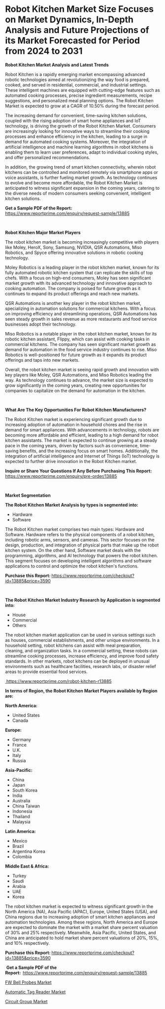 <p><h1>Robot Kitchen Market Size Focuses on Market Dynamics, In-Depth Analysis and Future Projections of its Market Forecasted for Period from 2024 to 2031</h1></p><p><strong>Robot Kitchen Market Analysis and Latest Trends</strong></p>
<p><p>Robot Kitchen is a rapidly emerging market encompassing advanced robotic technologies aimed at revolutionizing the way food is prepared, cooked, and served in residential, commercial, and industrial settings. These intelligent machines are equipped with cutting-edge features such as automated cooking processes, precise ingredient measurements, recipe suggestions, and personalized meal planning options. The Robot Kitchen Market is expected to grow at a CAGR of 10.50% during the forecast period.</p><p>The increasing demand for convenient, time-saving kitchen solutions, coupled with the rising adoption of smart home appliances and IoT technology, is driving the growth of the Robot Kitchen Market. Consumers are increasingly looking for innovative ways to streamline their cooking processes and enhance efficiency in the kitchen, leading to a surge in demand for automated cooking systems. Moreover, the integration of artificial intelligence and machine learning algorithms in robot kitchens is enabling them to learn user preferences, adapt to individual cooking styles, and offer personalized recommendations.</p><p>In addition, the growing trend of smart kitchen connectivity, wherein robot kitchens can be controlled and monitored remotely via smartphone apps or voice assistants, is further fueling market growth. As technology continues to evolve and become more affordable, the Robot Kitchen Market is anticipated to witness significant expansion in the coming years, catering to the diverse needs of modern consumers seeking convenient, intelligent kitchen solutions.</p></p>
<p><strong>Get a Sample PDF of the Report:&nbsp;</strong> <a href="https://www.reportprime.com/enquiry/request-sample/13885">https://www.reportprime.com/enquiry/request-sample/13885</a></p>
<p>&nbsp;</p>
<p><strong>Robot Kitchen Major Market Players</strong></p>
<p><p>The robot kitchen market is becoming increasingly competitive with players like Moley, HeroX, Sony, Samsung, NVIDIA, QSR Automations, Miso Robotics, and Spyce offering innovative solutions in robotic cooking technology. </p><p>Moley Robotics is a leading player in the robot kitchen market, known for its fully automated robotic kitchen system that can replicate the skills of top chefs. With a focus on high-end consumers, Moley has seen significant market growth with its advanced technology and innovative approach to cooking automation. The company is poised for future growth as it continues to expand its product offerings and reach new markets.</p><p>QSR Automations is another key player in the robot kitchen market, specializing in automation solutions for commercial kitchens. With a focus on improving efficiency and streamlining operations, QSR Automations has seen steady growth in sales revenue as more restaurants and food service businesses adopt their technology.</p><p>Miso Robotics is a notable player in the robot kitchen market, known for its robotic kitchen assistant, Flippy, which can assist with cooking tasks in commercial kitchens. The company has seen significant market growth as demand for automation in the food service industry continues to rise. Miso Robotics is well-positioned for future growth as it expands its product offerings and taps into new markets.</p><p>Overall, the robot kitchen market is seeing rapid growth and innovation with key players like Moley, QSR Automations, and Miso Robotics leading the way. As technology continues to advance, the market size is expected to grow significantly in the coming years, creating new opportunities for companies to capitalize on the demand for automation in the kitchen.</p></p>
<p>&nbsp;</p>
<p><strong>What Are The Key Opportunities For Robot Kitchen Manufacturers?</strong></p>
<p><p>The Robot Kitchen market is experiencing significant growth due to increasing adoption of automation in household chores and the rise in demand for smart appliances. With advancements in technology, robots are becoming more affordable and efficient, leading to a high demand for robot kitchen assistants. The market is expected to continue growing at a steady pace in the coming years, driven by factors such as convenience, time-saving benefits, and the increasing focus on smart homes. Additionally, the integration of artificial intelligence and Internet of Things (IoT) technology is expected to further drive innovation in the Robot Kitchen market.</p></p>
<p><strong>Inquire or Share Your Questions If Any Before Purchasing This Report:</strong> <a href="https://www.reportprime.com/enquiry/pre-order/13885">https://www.reportprime.com/enquiry/pre-order/13885</a></p>
<p>&nbsp;</p>
<p><strong>Market Segmentation</strong></p>
<p><strong>The Robot Kitchen Market Analysis by types is segmented into:</strong></p>
<p><ul><li>Hardware</li><li>Software</li></ul></p>
<p><p>The Robot Kitchen market comprises two main types: Hardware and Software. Hardware refers to the physical components of a robot kitchen, including robotic arms, sensors, and cameras. This sector focuses on the design, production, and integration of physical parts that make up the robot kitchen system. On the other hand, Software market deals with the programming, algorithms, and AI technology that powers the robot kitchen. This segment focuses on developing intelligent algorithms and software applications to control and optimize the robot kitchen's functions.</p></p>
<p><strong>Purchase this Report:&nbsp;</strong><a href="https://www.reportprime.com/checkout?id=13885&price=3590">https://www.reportprime.com/checkout?id=13885&price=3590</a></p>
<p>&nbsp;</p>
<p><strong>The Robot Kitchen Market Industry Research by Application is segmented into:</strong></p>
<p><ul><li>House</li><li>Commercial</li><li>Others</li></ul></p>
<p><p>The robot kitchen market application can be used in various settings such as houses, commercial establishments, and other unique environments. In a household setting, robot kitchens can assist with meal preparation, cleaning, and organization tasks. In a commercial setting, these robots can streamline cooking processes, increase efficiency, and improve food safety standards. In other markets, robot kitchens can be deployed in unusual environments such as healthcare facilities, research labs, or disaster relief areas to provide essential food services.</p></p>
<p><a href="https://www.reportprime.com/robot-kitchen-r13885">&nbsp;https://www.reportprime.com/robot-kitchen-r13885</a></p>
<p><strong>In terms of Region, the Robot Kitchen Market Players available by Region are:</strong></p>
<p>
    <p> <strong> North America: </strong>
        <ul>
            <li>United States</li>
            <li>Canada</li>
        </ul>
        </p> 
    <p> <strong> Europe: </strong>
        <ul>
            <li>Germany</li>
            <li>France</li>
            <li>U.K.</li>
            <li>Italy</li>
            <li>Russia</li>
        </ul>
        </p> 
    <p> <strong> Asia-Pacific: </strong>
        <ul>
            <li>China</li>
            <li>Japan</li>
            <li>South Korea</li>
            <li>India</li>
            <li>Australia</li>
            <li>China Taiwan</li>
            <li>Indonesia</li>
            <li>Thailand</li>
            <li>Malaysia</li>
        </ul>
        </p> 
    <p> <strong> Latin America: </strong>
        <ul>
            <li>Mexico</li>
            <li>Brazil</li>
            <li>Argentina Korea</li>
            <li>Colombia</li>
        </ul>
        </p> 
    <p> <strong> Middle East & Africa: </strong>
        <ul>
            <li>Turkey</li>
            <li>Saudi</li>
            <li>Arabia</li>
            <li>UAE</li>
            <li>Korea</li>
        </ul>
    </p>
    </p>
<p><p>The robot kitchen market is expected to witness significant growth in the North America (NA), Asia Pacific (APAC), Europe, United States (USA), and China regions due to increasing adoption of smart kitchen appliances and automation technologies. Among these regions, North America and Europe are expected to dominate the market with a market share percent valuation of 30% and 25% respectively. Meanwhile, Asia Pacific, United States, and China are anticipated to hold market share percent valuations of 20%, 15%, and 10% respectively.</p></p>
<p><strong>Purchase this Report: </strong><a href="https://www.reportprime.com/checkout?id=13885&price=3590">https://www.reportprime.com/checkout?id=13885&price=3590</a></p>
<p>&nbsp;<strong>Get a Sample PDF of the Report:&nbsp;&nbsp;</strong><a href="https://www.reportprime.com/enquiry/request-sample/13885">https://www.reportprime.com/enquiry/request-sample/13885</a></p>
<p><strong></strong></p>
<p><p><a href="https://summer-dogwood-3e9.notion.site/FW-Bell-Probes-Market-Trends-Forecast-and-Competitive-Analysis-to-2031-897ece778e0344e381999a2fbb42eae8">FW Bell Probes Market</a></p><p><a href="https://lydian-appliance-61d.notion.site/Automatic-Tag-Reader-Market-Size-CAGR-Trends-2024-2030-dbee25275f8744dfb42c245b44aa94bf">Automatic Tag Reader Market</a></p><p><a href="https://forested-sushi-9b0.notion.site/Circuit-Group-Market-Share-Evolution-and-Market-Growth-Trends-2024-2031-70469d1492464d3987bb3c98b481d738">Circuit Group Market</a></p></p>